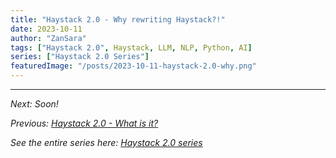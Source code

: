 ```yaml
---
title: "Haystack 2.0 - Why rewriting Haystack?!"
date: 2023-10-11
author: "ZanSara"
tags: ["Haystack 2.0", Haystack, LLM, NLP, Python, AI]
series: ["Haystack 2.0 Series"]
featuredImage: "/posts/2023-10-11-haystack-2.0-why.png"
---
```











---

*Next: Soon!*

*Previous: [Haystack 2.0 - What is it?](/posts/2023-10-10-haystack-series-intro)*

*See the entire series here: [Haystack 2.0 series](/series/haystack-2.0-series/)*